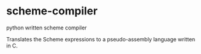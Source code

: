 scheme-compiler
===============

python written scheme compiler

Translates the Scheme expressions to a pseudo-assembly language written in C.

